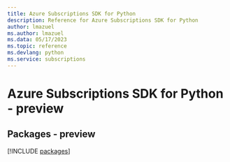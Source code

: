 ```yaml
---
title: Azure Subscriptions SDK for Python
description: Reference for Azure Subscriptions SDK for Python
author: lmazuel
ms.author: lmazuel
ms.data: 05/17/2023
ms.topic: reference
ms.devlang: python
ms.service: subscriptions
---
```

# Azure Subscriptions SDK for Python - preview
## Packages - preview
[!INCLUDE [packages](subscriptions-index.md)]